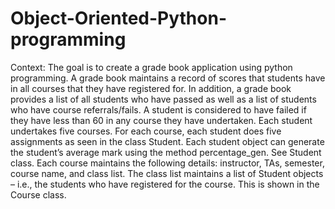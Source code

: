 # Object-Oriented-Python-programming

Context: The goal is to create a grade book application using python programming. A grade book
maintains a record of scores that students have in all courses that they have
registered for. In addition, a grade book provides a list of all students who have
passed as well as a list of students who have course referrals/fails. A student is
considered to have failed if they have less than 60 in any course they have
undertaken. Each student undertakes five courses. For each course, each student
does five assignments as seen in the class Student. Each student object can
generate the student’s average mark using the method percentage_gen. See
Student class. Each course maintains the following details: instructor, TAs,
semester, course name, and class list. The class list maintains a list of Student
objects – i.e., the students who have registered for the course. This is shown in the
Course class.

